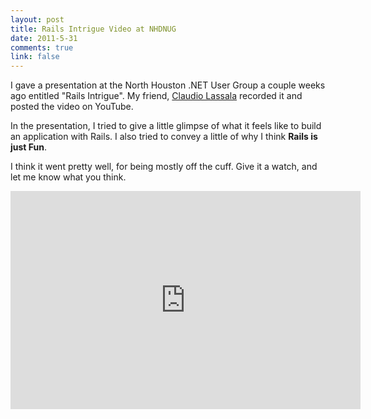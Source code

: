 ```yaml
--- 
layout: post
title: Rails Intrigue Video at NHDNUG
date: 2011-5-31
comments: true
link: false
---
```

<p>I gave a presentation at the North Houston .NET User Group a couple weeks ago entitled "Rails Intrigue".  My friend, <a href="http://claudiolassala.wordpress.com/">Claudio Lassala</a> recorded it and posted the video on YouTube.</p>

<p>In the presentation, I tried to give a little glimpse of what it feels like to build an application with Rails.  I also tried to convey a little of why I think <strong>Rails is just Fun</strong>.</p>

<p>I think it went pretty well, for being mostly off the cuff.  Give it a watch, and let me know what you think.</p>

<iframe width="560" height="349" src="http://www.youtube.com/embed/GIksgdjQ82g" frameborder="0" allowfullscreen></iframe>
